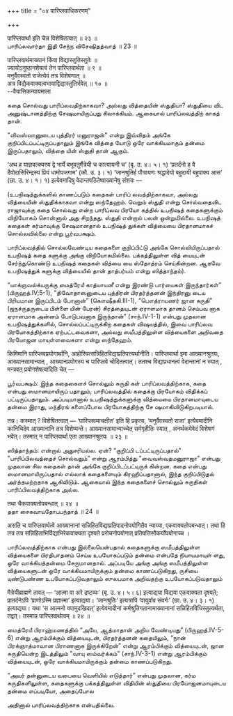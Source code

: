 +++
title = "०४ पारिप्लवाधिकरणम्"

+++

पारिप्लवार्था इति चेन्न विशेषितत्वात् ॥ २३ ॥  
பாரிப்லவார்தா இதி சேந்ந விசேஷிதத்வாத் ॥ 23 ॥

पारिप्लवार्थमाख्यानं किंवा विद्यास्तुतिस्तुतेः ॥  
ज्यायोऽनुष्ठानशेषत्वं तेन पारिप्लवार्थता ॥ ९ ॥  
मनुर्वैवस्वतो राजेत्येवं तत्र विशेषणात् ॥  
अत्र विद्यैकवाक्यत्वभावाद्विद्यास्तुतिर्भवेत् ॥ १० ॥  
--वैयासिकन्यायमाला

கதை சொல்வது பாரிப்லவதிற்காகவா? அல்லது வித்தையின் ஸ்துதியா? ஸ்துதியை விட
அனுஷ்டானத்திற்கு சேஷமாயிருப்பது சிலாக்கியம். ஆகையால் பாரிப்லவத்திற்
காகத் தான்.

"விவஸ்வானுடைய புத்திரர் மனுராஜன்" என்று இவ்விதம் அங்கே
குறிப்பிடப்பட்டிருப்பதாலும் இங்கே வித்தை யோடு ஒரே வாக்கியமாகும் தன்மை
இருப்பதாலும், வித்தை யின் ஸ்துதி தான் ஆகும்.

‘अथ ह याज्ञवल्क्यस्य द्वे भार्ये बभूवतुर्मैत्रेयी च कात्यायनी च’ (बृ. उ.
४। ५। १) ‘प्रतर्दनो ह वै दैवोदासिरिन्द्रस्य प्रियं धामोपजगाम’ (कौ. उ.
३। १) ‘जानश्रुतिर्ह पौत्रायणः श्रद्धादेयो बहुदायी बहुपाक्य आस’ (छा. उ.
४। १। १) इत्येवमादिषु वेदान्तपठितेष्वाख्यानेषु संशयः —

(உபநிஷத்துக்களில் காணப்படும் கதைகள் பாரிப் லவத்திற்காகவா, அல்லது
வித்யையின் ஸ்துதிக்காகவா என்று ஸந்தேஹம். வெறும் ஸ்துதி என்று சொல்வதைவிட
ராஜாவுக்கு கதை சொல்வது என்ற பாரிப்லவ பிரயோ கத்தில் உபநிஷத் கதைகளுக்கும்
விநியோகம் சொன்னால் அது சிறந்தது. ஸ்துதி என்றால் பலன் ஒன்றுமில்லை.
உபநிஷத் கதைகள் கர்மாவுக்கு சேஷமானதால் உபநிஷத் துக்கள் வித்யையை
பிரதானமாகச் சொல்லவில்லை என்று பூர்வபக்ஷம்.

பாரிப்லவத்தில் சொல்லவேண்டிய கதைகளை குறிப்பிட்டு அங்கே சொல்லியிருப்பதால்
உபநிஷத் கதை களுக்கு அங்கு விநியோகமில்லை. பக்கத்திலுள்ள வித் யையுடன்
சேர்ந்துகொண்டு உபநிஷத் கதைகள் வித்யை யை ஸ்தோத்ரம் செய்கின்றன. ஆகவே
உபநிஷத்துக் களுக்கு வித்யையில் தான் தாத்பர்யம் என்று ஸித்தாந்தம்).

“யாக்ஞவல்க்யருக்கு மைத்ரேயீ காத்யாயனீ என்று இரண்டு பார்யைகள்
இருந்தார்கள்” (பிருஹத்.IV;5-1), “திவோதாஸனுடைய புத்திரன் பிரதர்த்தனன்
இந்திரனு டைய பிரியமான இருப்பிடம் போனான்” (கௌஷீதகி.III-1), “பௌத்ராயணர்
ஜான சுருதி” (ஜநச்ருதருடைய பிள்ளை யின் பேரன்) சிரத்தையுடன் ஏராளமாக தானம்
செய்பவ னாக ஏராளமாக அன்னம் போடுபவனாக இருந்தான்” (சாந்.IV-1-1) என்பது
முதலான உபநிஷத்துக்களில், சொல்லப்பட்டிருக்கிற கதைகள் விஷயத்தில், இவை
பாரிப்லவ பிரயோகத்திற்காக ஏற்பட்டவைகளா, அல்லது ஸமீபத்திலுள்ள வித்யைகளை
அறிவதை பிரயோஜன மாயுள்ளவைகளா என்று ஸந்தேஹம்.

किमिमानि पारिप्लवप्रयोगार्थानि,
आहोस्वित्सन्निहितविद्याप्रतिपत्त्यर्थानीति। पारिप्लवार्था इमा
आख्यानश्रुतयः, आख्यानसामान्यात् , आख्यानप्रयोगस्य च पारिप्लवे
चोदितत्वात्। ततश्च विद्याप्रधानत्वं वेदान्तानां न स्यात् , मन्त्रवत्
प्रयोगशेषत्वादिति चेत् —

பூர்வபக்ஷம்: இந்த கதைகைளச் சொல்லும் சுருதி கள் பாரிப்லவத்திற்காக, கதை
என்பது ஸமானமாயிருப் பதாலும், பாரிப்லவத்தில் கதைக்கு பிரயோகம் விதிக்கப்
பட்டிருப்பதாலும். அப்படியானால் உபநிஷத்துக்களுக்கு வித்யையை பிரதானமாயுடைய
தன்மை இராது, மந்திரங் களைப்போல பிரயோகத்திற்கு சே ஷமாகிவிடுகிறபடியால்.

तन्न। कस्मात् ? विशेषितत्वात् — ‘पारिप्लवमाचक्षीत’ इति हि प्रकृत्य,
‘मनुर्वैवस्वतो राजा’ इत्येवमादीनि कानिचिदेव आख्यानानि तत्र विशेष्यन्ते।
आख्यानसामान्याच्चेत् सर्वगृहीतिः स्यात् , अनर्थकमेवेदं विशेषणं भवेत्।
तस्मात् न पारिप्लवार्था एता आख्यानश्रुतयः ॥ २३ ॥

ஸித்தாந்தம்: என்றால் அதுசரியல்ல. ஏன்? “குறிப்பி டப்பட்டிருப்பதால்"
"பாரிப்பிலவத்தைச் சொல்வதும்” என்று ஆரம்பித்து "வைவஸ்வதமனுராஜா” என்பது
முதலான சில கதைகள் தான் அங்கே குறிப்பிடப்பட்டிருக் கின்றன. கதை என்பது
ஸமானமாயிருப்பதால் எல்லாக் கதைகளையும் கிரஹிப்பதானால், இந்த குறிப்பிடுதல்
அர்த்தமற்றதாக ஆகிவிடும். ஆகையால் இந்த கதைகளைச் சொல்லும் சுருதிகள்
பாரிப்பிலவத்திற்காக அல்ல.

तथा चैकवाक्यतोपबन्धात् ॥ २४ ॥  
ததா சைகவாயதோபபந்தாத் ॥ 24 ॥

असति च पारिप्लवार्थत्वे आख्यानानां सन्निहितविद्याप्रतिपादनोपयोगितैव
न्याय्या, एकवाक्यतोपबन्धात्। तथा हि तत्र तत्र
सन्निहिताभिर्विद्याभिरेकवाक्यता दृश्यते प्ररोचनोपयोगात्
प्रतिपत्तिसौकर्योपयोगाच्च ।

பாரிப்லவத்திற்காக என்பது இல்லையென்பதால் கதைகளுக்கு ஸமீபத்திலுள்ள
வித்யைகளை பிரதிபாதனம் செய்ய உபயோகப்படும் தன்மை என்பதே நியாயமாயுள் ளது,
ஒரே வாக்கியத்தன்மை சேருமானதால். அப்படியே அங்கு அங்கு ஸமீபத்திலுள்ள
வித்யைகளுடன் ஒரே வாக்கியமாயிருக்கும் தன்மை காணப்படுகிறது, ருசியை
யுண்டுபண்ண உபயோகப்படுவதாலும் ஸுலபமாக அறிவதற்கு உபயோகப்படுவதாலும்

मैत्रेयीब्राह्मणे तावत् — ‘आत्मा वा अरे द्रष्टव्यः’ (बृ. उ. ४। ५। ६)
इत्याद्यया विद्यया एकवाक्यता दृश्यते; प्रातर्दनेऽपि ‘प्राणोऽस्मि
प्रज्ञात्मा’ इत्याद्यया। ‘जानश्रुतिः’ इत्यत्रापि ‘वायुर्वाव संवर्गः’
(छा. उ. ४। ३। १) इत्याद्यया। यथा ‘स आत्मनो वपामुदखिदत्’ इत्येवमादीनां
कर्मश्रुतिगतानामाख्यानानां सन्निहितविधिस्तुत्यर्थता, तद्वत्। तस्मान्न
पारिप्लवार्थत्वम् ॥ २४ ॥

மைத்ரேயீ பிராஹ்மணத்தில் “அயே, ஆத்மாதான் அறிய வேண்டியது” (பிருஹத்.IV-5-6)
என்று ஆரம்பிக்கும் வித்யையுடன், பிரதர்த்தனன் கதையிலும், “நான்
பிரக்ஞாத்மாவான பிராணனாக இருக்கிறேன்” என்று ஆரம்பிக்கும் வித்யையுடன், ஜான
சுருதியென்ற இடத்திலும் "வாயு ஸம்வர்க்கம்" (சாந்.IV-3-1) என்று
ஆரம்பிக்கும் வித்யையுடன், ஒரே வாக்கியமாயிருக்கும் தன்மை காணப்படுகிறது.

“அவர் தன்னுடைய வபையை வெளியில் எடுத்தார்” என்பது முதலான, கர்ம
சுருதிகளிலுள்ள, கதைகளுக்கு பக்கத்திலுள்ள விதியின் ஸ்துதியை
பிரயோஜனமாயுடைய தன்மை எப்படியோ, அதைப்போல

அதினால் பாரிப்லவத்திற்காக என்பதில்லை.
